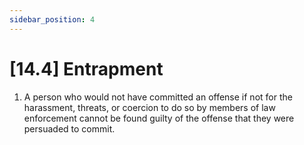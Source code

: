 ```yaml
---
sidebar_position: 4
---
```

# [14.4] Entrapment

1. A person who would not have committed an offense if not for the harassment, threats, or coercion to do so by members of law enforcement cannot be found guilty of the offense that they were persuaded to commit.


